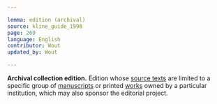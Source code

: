 ```yaml
---

lemma: edition (archival)
source: kline_guide_1998
page: 269
language: English
contributor: Wout
updated_by: Wout

---
```


**Archival collection edition.** Edition whose [source texts](textSource.html) are limited to a specific group of [manuscripts](manuscript.html) or printed [works](work.html) owned by a particular institution, which may also sponsor the editorial project.

